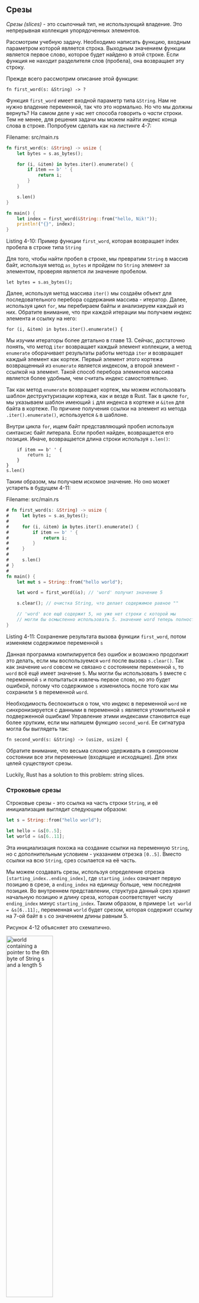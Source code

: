 ## Срезы

*Срезы (slices)*  - это ссылочный тип, не использующий владение.
Это непрерывная коллекция упорядоченных элементов.

Рассмотрим учебную задачу. Необходимо написать функцию, входным параметром которой
является строка. Выходным значением функции является первое слово, которое будет
найдено в этой строке. Если функция не находит разделителя слов (пробела), она
возвращает эту строку.

Прежде всего рассмотрим описание этой функции:

```rust,ignore
fn first_word(s: &String) -> ?
```

Функция `first_word` имеет входной параметр типа `&String`. Нам не нужно владение переменной, так что это нормально. Но что мы должны вернуть? На самом деле у нас нет способа говорить о *части* строки. Тем не менее, для решения задачи мы можем найти индекс конца слова в строке. Попробуем сделать как на листинге 4-7:

<span class="filename">Filename: src/main.rs</span>

```rust
fn first_word(s: &String) -> usize {
    let bytes = s.as_bytes();

    for (i, &item) in bytes.iter().enumerate() {
        if item == b' ' {
            return i;
        }
    }

    s.len()
}

fn main() {
    let index = first_word(&String::from("hello, Nik!"));
    println!("{}", index);
}

```

<span class="caption">Listing 4-10: Пример функции <code>first_word</code>, которая возвращает
index пробела в строке типа <code>String</code></span>

Для того, чтобы найти пробел в строке, мы превратим `String` в массив байт, используя метод `as_bytes` и пройдем по `String` элемент за элементом, проверяя является ли значение пробелом.

```rust,ignore
let bytes = s.as_bytes();
```

Далее, используя метод массива `iter()` мы создаём объект для последовательного
перебора содержания массива - итератор. Далее, используя цикл `for`, мы перебираем
байты и анализируем каждый из них. Обратите внимание, что при каждой итерации мы
получаем индекс элемента и ссылку на него:

```rust,ignore
for (i, &item) in bytes.iter().enumerate() {
```

Мы изучим итераторы более детально в главе 13. Сейчас, достаточно понять, что метод `iter` возвращает каждый элемент коллекции, а метод `enumerate` оборачивает результаты работы метода `iter` и возвращает каждый элемент как кортеж. Первый элемент этого кортежа возвращенный из  `enumerate` является индексом, а второй элемент - ссылкой на элемент. Такой способ перебора элементов массива является более удобным, чем считать индекс самостоятельно.

Так как метод `enumerate` возвращает кортеж, мы можем использовать шаблон деструктуризации кортежа, как и везде в Rust. Так в цикле `for`, мы указываем шаблон имеющий `i` для индекса в кортеже и `&item` для байта в кортеже. По причине получения ссылки на элемент из метода  `.iter().enumerate()`, используется `&` в шаблоне.

Внутри цикла `for`, ищем байт представляющий пробел используя синтаксис байт литерала. Если пробел найден, возвращается его позиция. Иначе, возвращается длина строки используя `s.len()`:

```rust,ignore
    if item == b' ' {
        return i;
    }
}
s.len()
```

Таким образом, мы получаем искомое значение. Но оно может устареть в будущем  4-11:

<span class="filename">Filename: src/main.rs</span>

```rust
# fn first_word(s: &String) -> usize {
#     let bytes = s.as_bytes();
#
#     for (i, &item) in bytes.iter().enumerate() {
#         if item == b' ' {
#             return i;
#         }
#     }
#
#     s.len()
# }
#
fn main() {
    let mut s = String::from("hello world");

    let word = first_word(&s); // 'word' получит значение 5

    s.clear(); // очистка String, что делает содержимое равное ""

    // 'word' все ещё содержит 5, но уже нет строки с которой мы 
    // могли бы осмысленно использовать 5. значение word теперь полностью неверное!
}
```

<span class="caption">Listing 4-11: Сохранение результата вызова функции <code>first_word</code>,
потом изменяем содержимое переменной <code>s</code></span>

Данная программа компилируется без ошибок и возможно продолжит это делать, если мы воспользуемся `word` после вызова `s.clear()`. Так как значение `word` совсем не связано с состоянием переменной `s`, то `word` всё ещё имеет значение  `5`. Мы могли бы использовать `5` вместе с переменной `s` и попытаться извлечь первое слово, но это будет ошибкой, потому что содержимое `s` изменилось после того как мы сохранили `5` в переменной `word`.

Необходимость беспокоиться о том, что индекс в переменной `word` не синхронизируется с данными в переменной  `s` является утомительной и подверженной ошибкам! Управление этими индексами становится еще более хрупким, если мы напишем функцию `second_word`. Ее сигнатура могла бы выглядеть так:

```rust,ignore
fn second_word(s: &String) -> (usize, usize) {
```

Обратите внимание, что весьма сложно удерживать в синхронном состоянии вcе эти переменные
(входящие и исходящие). Для этих целей существуют срезы.

Luckily, Rust has a solution to this problem: string slices.

### Строковые срезы

Строковые срезы - это ссылка на часть строки `String`, и её инициализация
выглядит следующим образом:

```rust
let s = String::from("hello world");

let hello = &s[0..5];
let world = &s[6..11];
```

Эта инициализация похожа на создание ссылки на переменную `String`, но с дополнительным условием - указанием отрезка `[0..5]`. Вместо ссылки на всю `String`, срез ссылается на её часть.

Мы можем создавать срезы, используя определение отрезка `[starting_index..ending_index]`, где `starting_index` означает первую позицию в срезе, а `ending_index` на единицу больше, чем последняя позиция. Во внутреннем представлении, структура данный срез хранит начальную позицию и длину среза, которая соответствует числу `ending_index` минус `starting_index`. Таким образом, в примере `let world = &s[6..11];`, переменная `world` будет срезом, которая содержит ссылку на 7-ой байт в `s` со значением длины равным 5.

Рисунок 4-12 объясняет это схематично.

<img alt="world containing a pointer to the 6th byte of String s and a length 5" src="../../rustbook-en/src/img/trpl04-06.svg" class="center" style="width: 50%;">

<span class="caption">Figure 4-12: Срез ссылается на часть
<code>String</code></span>

Синтаксис Rust позволяет упростить описание среза, если он начинается
с 0-го индекса:

```rust
fn main(){
    let s = String::from("hello");

    let slice = &s[0..2];
    println!("{}",slice);
    let slice = &s[..2];
    println!("{}",slice);
}
```

Таким же образом можно поступить с последним элементом, если это последний байт в
`String`:

```rust
fn main() {
    let s = String::from("hello");

    let len = s.len();
    println!("sting length = {}", len);
    let slice = &s[3..len];
    println!("{}", slice);
    let slice = &s[3..];
    println!("{}", slice);
}

```

Таким образом, срез целой строки можно описать так:

```rust
fn main() {
    let s = String::from("hello");
    println!("{}", s);
    let len = s.len();
    println!("a length of the string = {}", s);
    let slice = &s[0..len];
    println!("{}", slice);
    let slice = &s[..];
    println!("{}", slice);
}

```

> Внимание: Индексы среза строк должны соответствовать границам UTF-8 символов. Если вы попытаетесь получить срез нарушая границы мультибайтового символа, то вы получите ошибку времени исполнения. В рамках этой главы мы будем предполагать только ASCII кодировку. Более детальное обсуждение UTF-8 находится в секции  [“Сохранение текста с кодировкой UTF-8 в строках”](ch08-02-strings.html#storing-utf-8-encoded-text-with-strings)<comment> главы 8.</comment>

Применим полученные знания и перепишем метод `first_word`. Для обозначения типа
"срез строки" существует запись `&str`:

<span class="filename">Filename: src/main.rs</span>

```rust
fn first_word(s: &String) -> &str {
    let bytes = s.as_bytes();

    for (i, &item) in bytes.iter().enumerate() {
        if item == b' ' {
            return &s[0..i];
        }
    }

    &s[..]
}
```

Теперь, вызвав метод `first_word`, мы получим один объект, который включает в себя
всю необходимую информацию.

Now when we call `first_word`, we get back a single value that is tied to the
underlying data. The value is made up of a reference to the starting point of
the slice and the number of elements in the slice.

Аналогичным образом можно переписать и второй метод `second_word`:

```rust,ignore
fn second_word(s: &String) -> &str {
```

Благодаря использованию срезов нельзя изменить данные строки, если
на неё ссылается срез (т.к. это может привести к ошибке):

<span class="filename">Filename: src/main.rs</span>

```rust,ignore,does_not_compile
fn main() {
    let mut s = String::from("hello world");

    let word = first_word(&s);

    s.clear(); // Error!
}
```

Ошибка компиляции:

```text
17:6 error: cannot borrow `s` as mutable because it is also borrowed as
            immutable [E0502]
    s.clear(); // Error!
    ^
15:29 note: previous borrow of `s` occurs here; the immutable borrow prevents
            subsequent moves or mutable borrows of `s` until the borrow ends
    let word = first_word(&s);
                           ^
18:2 note: previous borrow ends here
fn main() {

}
^
```

Благодаря соблюдению правил, Rust просто исключает класс подобных ошибок.

#### Строковые константы - срезы

Вооружившись знаниями о срезах можно посмотреть по-новому на
инициализацию переменной строкового типа:

```rust
let s = "Hello, world!";
```

Тип `s` является `&str` - это срез, указывающий на конкретное значение в коде программы.
Поэтому строковый литерал неизменяемый, а тип `&str` это неизменяемая ссылка.

#### Строковые срезы как параметры

Используя строковые срезы, как параметры вы можете улучшить
код ваших методов:

```rust,ignore
fn first_word(s: &String) -> &str {
```

Также можно записать этот код следующим образом:

```rust,ignore
fn first_word(s: &str) -> &str {
```

<span class="caption">Пример 4-9: Улучшение функции <code>first_word</code> используя тип строкового среза для параметра <code>s</code></span>

Если мы используем срез, мы можем передавать его в методы.
Использование срезов вместо переменных делает код более удобным:

<span class="filename">Filename: src/main.rs</span>

```rust
fn first_word(s: &str) -> &str {
   let bytes = s.as_bytes();
   for (i, &item) in bytes.iter().enumerate() {
       if item == b' ' {
           return &s[0..i];
       }
     }
   &s[..]
}
fn main() {
    let my_string = String::from("hello world");

    // first_word works on slices of `String`s
    let word = first_word(&my_string[..]);
    println!("{}",word);
    let my_string_literal = "hello world";

    // first_word works on slices of string literals
    let word = first_word(&my_string_literal[..]);
    println!("{}",word);
    // since string literals *are* string slices already,
    // this works too, without the slice syntax!
    let word = first_word(my_string_literal);
    println!("{}",word);
}
```

### Другие срезы

Существуют также срезы других типов. Рассмотрим массив:

```rust
let a = [1, 2, 3, 4, 5];
```

Создадим срез:

```rust
let a = [1, 2, 3, 4, 5];

let slice = &a[1..3];
```

Этот срез имеет тип данных `&[i32]`. Мы поговорим о таком типе
коллекций в главе 8.

## Итоги

Такие концепции как владение, заимствование и срезы - это способы
защиты использования памяти.  Rust даёт вам возможность контролировать использование
памяти.

Владение влияет на множество других концепций языка Rust.
В следующей главе мы рассмотрим способ группировки данных в `struct`.
